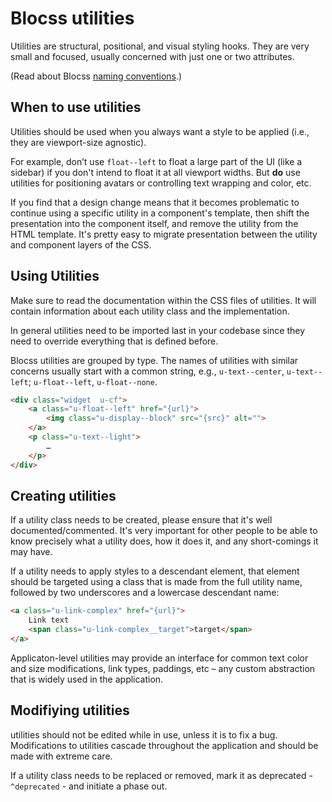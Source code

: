 # Blocss utilities

Utilities are structural, positional, and visual styling hooks. They are very small
and focused, usually concerned with just one or two attributes.

(Read about Blocss [naming conventions](naming-conventions.md).)


## When to use utilities

Utilities should be used when you always want a style to be applied (i.e., they
are viewport-size agnostic).

For example, don’t use `float--left` to float a large part of the UI (like a
sidebar) if you don't intend to float it at all viewport widths. But **do** use
utilities for positioning avatars or controlling text wrapping and color,
etc.

If you find that a design change means that it becomes problematic to continue
using a specific utility in a component's template, then shift the presentation
into the component itself, and remove the utility from the HTML template. It's
pretty easy to migrate presentation between the utility and component layers of
the CSS.


## Using Utilities

Make sure to read the documentation within the CSS files of utilities. It will
contain information about each utility class and the implementation.

In general utilities need to be imported last in your codebase since they need to
override everything that is defined before.

Blocss utilities are grouped by type. The names of utilities with similar
concerns usually start with a common string, e.g., `u-text--center`,
`u-text--left`; `u-float--left`, `u-float--none`.

```html
<div class="widget  u-cf">
    <a class="u-float--left" href="{url}">
        <img class="u-display--block" src="{src}" alt="">
    </a>
    <p class="u-text--light">
        …
    </p>
</div>
```


## Creating utilities

If a utility class needs to be created, please ensure that it's well
documented/commented. It's very important for other people to be able to know
precisely what a utility does, how it does it, and any short-comings it may
have.

If a utility needs to apply styles to a descendant element, that element should
be targeted using a class that is made from the full utility name, followed by
two underscores and a lowercase descendant name:

```html
<a class="u-link-complex" href="{url}">
    Link text
    <span class="u-link-complex__target">target</span>
</a>
```

Applicaton-level utilities may provide an interface for common text color and
size modifications, link types, paddings, etc – any custom abstraction that is
widely used in the application.


## Modifiying utilities

utilities should not be edited while in use, unless it is to fix a bug.
Modifications to utilities cascade throughout the application and should be
made with extreme care.

If a utility class needs to be replaced or removed, mark it as deprecated -
`^deprecated` - and initiate a phase out.

